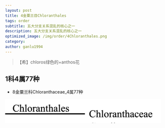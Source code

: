 ```yaml
---
layout: post
title: 4金粟兰目Chloranthales
tags: order  
subtitle: 五大分支关系混乱的核心之一
description: 五大分支关系混乱的核心之一
optimized_image: /img/order/4Chloranthales.png
category: 
author: ganlu1994    
---
```


> 【希】chloros绿色的+anthos花

## 1科4属77种

* 8金粟兰科Chloranthaceae_4属77种

![](/img/phylo/64-04金粟兰目.png)
